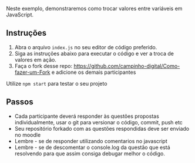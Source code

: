 Neste exemplo, demonstraremos como trocar valores entre variáveis em JavaScript.

## Instruções

1. Abra o arquivo `index.js` no seu editor de código preferido.
2. Siga as instruções abaixo para executar o código e ver a troca de valores em ação.
3. Faça o fork desse repo: https://github.com/campinho-digital/Como-fazer-um-Fork e adicione os demais participantes 
   
 Utilize `npm start` para testar o seu projeto

## Passos

- Cada participante deverá responder às questões propostas individualmente, usar o git para versionar o código, commit, push etc
- Seu repositório forkado com as questões respondidas deve ser enviado no moodle
- Lembre - se de responder utilizando comentarios no javascript
- Lembre - se de descomentar o console.log da questão que está resolvendo para que assim consiga debugar melhor o código.

